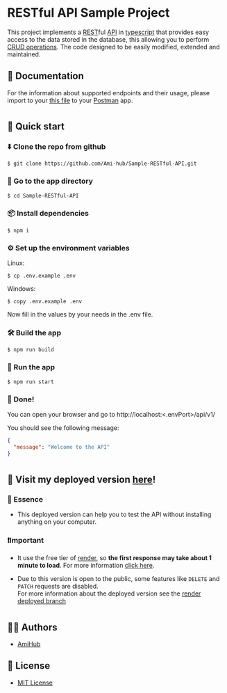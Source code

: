 # RESTful API Sample Project

This project implements a [REST](https://en.wikipedia.org/wiki/Representational_state_transfer)ful [API](https://en.wikipedia.org/wiki/API) in [typescript](https://www.typescriptlang.org/) that provides easy access to the data stored in the database, this allowing you to perform [CRUD operations](https://en.wikipedia.org/wiki/Create,_read,_update_and_delete).
The code designed to be easily modified, extended and maintained.

## 📖 Documentation

For the information about supported endpoints and their usage, please import to your [this file](https://gist.githubusercontent.com/Ami-hub/6de2c4f52b8c2b9f4a9fce7daa7b2034/raw/a32e1e380eaafbeab16115e8c4cd4052461fccca/Mfix%2520API.postman_collection.json) to your [Postman](https://www.postman.com/) app.

#

## 🚀 Quick start

### ⬇️ Clone the repo from github

```
$ git clone https://github.com/Ami-hub/Sample-RESTful-API.git
```

### 🚗 Go to the app directory

```
$ cd Sample-RESTful-API
```

### 📦 Install dependencies

```
$ npm i
```

### ⚙️ Set up the environment variables

Linux:

```
$ cp .env.example .env
```

Windows:

```
$ copy .env.example .env
```

Now fill in the values by your needs in the .env file.

### 🛠️ Build the app

```
$ npm run build
```

### 👟 Run the app

```
$ npm run start
```

### 🎉 Done!

You can open your browser and go to http://localhost:<.envPort>/api/v1/

You should see the following message:

```json
{
  "message": "Welcome to the API"
}
```

#

## 🏰 Visit my deployed version [here](https://mysite-om0l.onrender.com/api)!

### 🌟 Essence

- This deployed version can help you to test the API without installing anything on your computer.

### ❗Important

- It use the free tier of [render](https://render.com/), so **the first response may take about 1 minute to load**. For more information [click here](https://render.com/docs/free#free-web-services).

- Due to this version is open to the public, some features like
  `DELETE` and `PATCH` requests are disabled.  
   For more information about the deployed version see the [render deployed branch]()

#

## ✍🏽 Authors

- [AmiHub](https://github.com/Ami-hub)

## 🪪 License

- [MIT License](https://github.com/Ami-hub/Sample-RESTful-API/blob/main/LICENSE)
